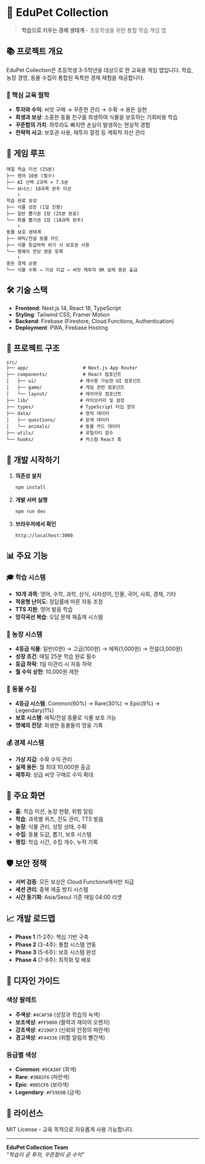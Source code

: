 # 🌱 EduPet Collection

> **학습으로 키우는 경제 생태계** - 초등학생을 위한 통합 학습 게임 앱

## 📚 프로젝트 개요

EduPet Collection은 초등학생 3-5학년을 대상으로 한 교육용 게임 앱입니다. 학습, 농장 경영, 동물 수집이 통합된 독특한 경제 체험을 제공합니다.

### 🎯 핵심 교육 철학

- **투자와 수익**: 씨앗 구매 → 꾸준한 관리 → 수확 → 용돈 실현
- **희생과 보상**: 소중한 동물 친구를 희생하여 식물을 보호하는 기회비용 학습
- **꾸준함의 가치**: 하루라도 빠지면 손실이 발생하는 현실적 경험
- **전략적 사고**: 보호권 사용, 재투자 결정 등 계획적 자산 관리

## 🔄 게임 루프

```
매일 학습 미션 (25분)
├── 영어 10분 (필수)
├── AI 선택 2과목 × 7.5분
└── 보너스: 10과목 완주 미션
    ↓
학습 완료 보상
├── 식물 성장 (1일 진행)
├── 일반 뽑기권 1장 (25분 완료)
└── 특별 뽑기권 1장 (10과목 완주)
    ↓
동물 보호 생태계
├── 에픽/전설 동물 카드
├── 식물 등급하락 위기 시 보호권 사용
└── 명예의 전당 영웅 등록
    ↓
용돈 경제 순환
└── 식물 수확 → 가상 지갑 → 씨앗 재투자 OR 실제 용돈 출금
```

## 🛠️ 기술 스택

- **Frontend**: Next.js 14, React 18, TypeScript
- **Styling**: Tailwind CSS, Framer Motion
- **Backend**: Firebase (Firestore, Cloud Functions, Authentication)
- **Deployment**: PWA, Firebase Hosting

## 📁 프로젝트 구조

```
src/
├── app/                    # Next.js App Router
├── components/             # React 컴포넌트
│   ├── ui/                # 재사용 가능한 UI 컴포넌트
│   ├── game/              # 게임 관련 컴포넌트
│   └── layout/            # 레이아웃 컴포넌트
├── lib/                   # 라이브러리 및 설정
├── types/                 # TypeScript 타입 정의
├── data/                  # 정적 데이터
│   ├── questions/         # 문제 데이터
│   └── animals/           # 동물 카드 데이터
├── utils/                 # 유틸리티 함수
└── hooks/                 # 커스텀 React 훅
```

## 🚀 개발 시작하기

1. **의존성 설치**
   ```bash
   npm install
   ```

2. **개발 서버 실행**
   ```bash
   npm run dev
   ```

3. **브라우저에서 확인**
   ```
   http://localhost:3000
   ```

## 📊 주요 기능

### 🎓 학습 시스템
- **10개 과목**: 영어, 수학, 과학, 상식, 사자성어, 인물, 국어, 사회, 경제, 기타
- **적응형 난이도**: 정답률에 따른 자동 조정
- **TTS 지원**: 영어 발음 학습
- **망각곡선 복습**: 오답 문제 재출제 시스템

### 🌱 농장 시스템
- **4등급 식물**: 일반(0원) → 고급(100원) → 에픽(1,000원) → 전설(3,000원)
- **성장 조건**: 매일 25분 학습 완료 필수
- **등급 하락**: 1일 미관리 시 자동 하락
- **월 수익 상한**: 10,000원 제한

### 🦎 동물 수집
- **4등급 시스템**: Common(60%) → Rare(30%) → Epic(9%) → Legendary(1%)
- **보호 시스템**: 에픽/전설 동물로 식물 보호 가능
- **명예의 전당**: 희생한 동물들의 영웅 기록

### 💰 경제 시스템
- **가상 지갑**: 수확 수익 관리
- **실제 용돈**: 월 최대 10,000원 출금
- **재투자**: 상급 씨앗 구매로 수익 확대

## 📱 주요 화면

- **홈**: 학습 미션, 농장 현황, 위험 알림
- **학습**: 과목별 퀴즈, 진도 관리, TTS 발음
- **농장**: 식물 관리, 성장 상태, 수확
- **수집**: 동물 도감, 뽑기, 보호 시스템
- **랭킹**: 학습 시간, 수집 개수, 누적 기록

## 🛡️ 보안 정책

- **서버 검증**: 모든 보상은 Cloud Functions에서만 지급
- **세션 관리**: 중복 제출 방지 시스템
- **시간 동기화**: Asia/Seoul 기준 매일 04:00 리셋

## 📈 개발 로드맵

- **Phase 1** (1-2주): 핵심 기반 구축
- **Phase 2** (3-4주): 통합 시스템 연동
- **Phase 3** (5-6주): 보호 시스템 완성
- **Phase 4** (7-8주): 최적화 및 배포

## 🎨 디자인 가이드

### 색상 팔레트
- **주색상**: `#4CAF50` (성장과 학습의 녹색)
- **보조색상**: `#FF9800` (활력과 재미의 오렌지)
- **강조색상**: `#2196F3` (신뢰와 안정의 파란색)
- **경고색상**: `#F44336` (위험 알림의 빨간색)

### 등급별 색상
- **Common**: `#9CA3AF` (회색)
- **Rare**: `#3B82F6` (파란색)
- **Epic**: `#8B5CF6` (보라색)
- **Legendary**: `#F59E0B` (금색)

## 📄 라이선스

MIT License - 교육 목적으로 자유롭게 사용 가능합니다.

---

**EduPet Collection Team**  
*"학습이 곧 투자, 꾸준함이 곧 수익"*